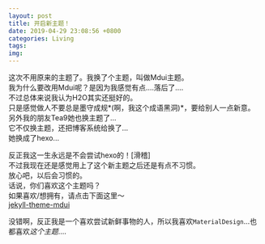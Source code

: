 ```yaml
---
layout: post
title: 开启新主题！
date: 2019-04-29 23:08:56 +0800
categories: Living
tags: 
img: 
---
```

这次不用原来的主题了。我换了个主题，叫做Mdui主题。  
我为什么要改用Mdui呢？是因为我感觉有点....落后了....  
不过总体来说我认为H2O其实还挺好的。  
只是感觉做人不要总是墨守成规*(啊，我这个成语黑洞)*，要给别人一点新意。  
另外我的朋友Tea9她也换主题了...  
它不仅换主题，还把博客系统给换了...  
她换成了hexo...  
  
反正我这一生永远是不会尝试hexo的！[滑稽]  
不过我现在还是感觉用上了这个新主题之后还是有点不习惯。  
放心吧，以后会习惯的。  
话说，你们喜欢这个主题吗？  
如果喜欢/想拥有，请点击下面这里～  
[jekyll-theme-mdui](https://github.com/kejunmao/jekyll-theme-mdui)  
  
没错啊，反正我是一个喜欢尝试新鲜事物的人，所以我喜欢`MaterialDesign`...也都喜欢*这个主题*....